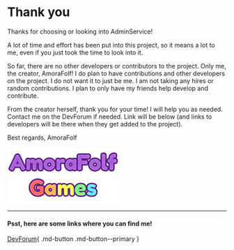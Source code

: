 # Thank you

Thanks for choosing or looking into AdminService!

A lot of time and effort has been put into this project, so it means a lot to me, even if you just took the time to look into it.

So far, there are no other developers or contributors to the project. Only me, the creator, AmoraFolf!
I do plan to have contributions and other developers on the project. I do not want it to just be me.
I am not taking any hires or random contributions. I plan to only have my friends help develop and contribute.

From the creator herself, thank you for your time!
I will help you as needed. Contact me on the DevForum if needed. Link will be below (and links to developers will be there when they get added to the project).

Best regards,
AmoraFolf

![amorafolf-games](images/logos/AmoraFolf_Games_256x128.png)

---

#### Psst, here are some links where you can find me!

[DevForum](https://devforum.roblox.com/u/amorafolf/summary){ .md-button .md-button--primary }